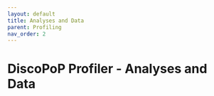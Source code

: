 ```yaml
---
layout: default
title: Analyses and Data
parent: Profiling
nav_order: 2
---
```


# DiscoPoP Profiler - Analyses and Data